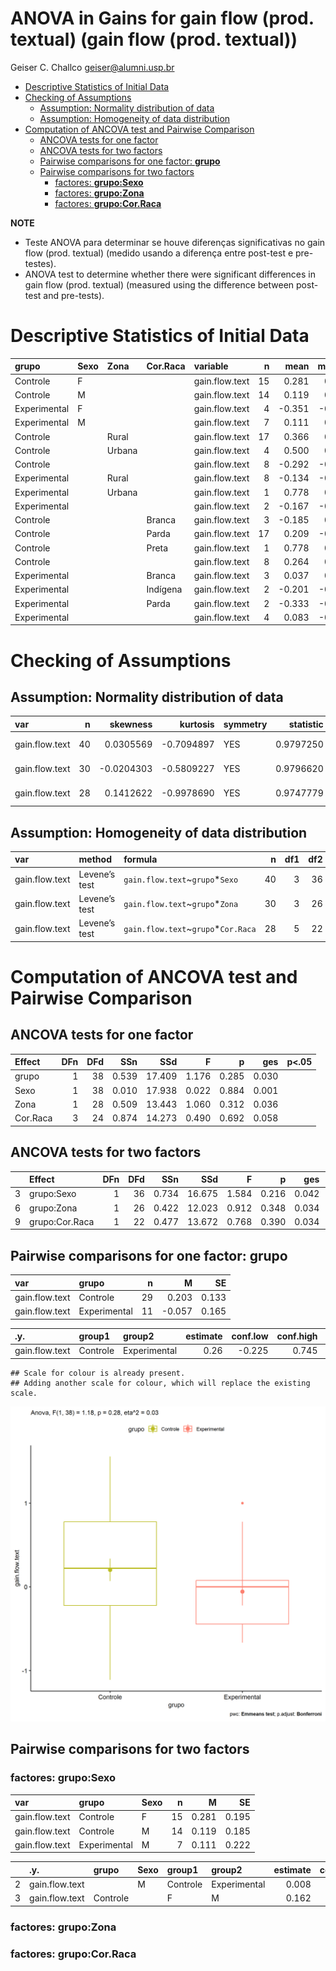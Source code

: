 ANOVA in Gains for gain flow (prod. textual) (gain flow (prod. textual))
================
Geiser C. Challco <geiser@alumni.usp.br>

- [Descriptive Statistics of Initial
  Data](#descriptive-statistics-of-initial-data)
- [Checking of Assumptions](#checking-of-assumptions)
  - [Assumption: Normality distribution of
    data](#assumption-normality-distribution-of-data)
  - [Assumption: Homogeneity of data
    distribution](#assumption-homogeneity-of-data-distribution)
- [Computation of ANCOVA test and Pairwise
  Comparison](#computation-of-ancova-test-and-pairwise-comparison)
  - [ANCOVA tests for one factor](#ancova-tests-for-one-factor)
  - [ANCOVA tests for two factors](#ancova-tests-for-two-factors)
  - [Pairwise comparisons for one factor:
    **grupo**](#pairwise-comparisons-for-one-factor-grupo)
  - [Pairwise comparisons for two
    factors](#pairwise-comparisons-for-two-factors)
    - [factores: **grupo:Sexo**](#factores-gruposexo)
    - [factores: **grupo:Zona**](#factores-grupozona)
    - [factores: **grupo:Cor.Raca**](#factores-grupocorraca)

**NOTE**

- Teste ANOVA para determinar se houve diferenças significativas no gain
  flow (prod. textual) (medido usando a diferença entre post-test e
  pre-testes).
- ANOVA test to determine whether there were significant differences in
  gain flow (prod. textual) (measured using the difference between
  post-test and pre-tests).

# Descriptive Statistics of Initial Data

| grupo        | Sexo | Zona   | Cor.Raca | variable       |   n |   mean | median |    min |   max |    sd |    se |    ci |   iqr |
|:-------------|:-----|:-------|:---------|:---------------|----:|-------:|-------:|-------:|------:|------:|------:|------:|------:|
| Controle     | F    |        |          | gain.flow.text |  15 |  0.281 |  0.222 | -1.111 | 1.556 | 0.755 | 0.195 | 0.418 | 0.889 |
| Controle     | M    |        |          | gain.flow.text |  14 |  0.119 |  0.111 | -1.111 | 1.222 | 0.692 | 0.185 | 0.400 | 1.056 |
| Experimental | F    |        |          | gain.flow.text |   4 | -0.351 | -0.444 | -0.667 | 0.153 | 0.363 | 0.182 | 0.578 | 0.372 |
| Experimental | M    |        |          | gain.flow.text |   7 |  0.111 |  0.000 | -0.667 | 1.000 | 0.588 | 0.222 | 0.544 | 0.556 |
| Controle     |      | Rural  |          | gain.flow.text |  17 |  0.366 |  0.444 | -1.111 | 1.556 | 0.743 | 0.180 | 0.382 | 1.000 |
| Controle     |      | Urbana |          | gain.flow.text |   4 |  0.500 |  0.444 | -0.111 | 1.222 | 0.577 | 0.289 | 0.919 | 0.667 |
| Controle     |      |        |          | gain.flow.text |   8 | -0.292 | -0.222 | -1.111 | 0.333 | 0.507 | 0.179 | 0.424 | 0.611 |
| Experimental |      | Rural  |          | gain.flow.text |   8 | -0.134 | -0.167 | -0.667 | 1.000 | 0.559 | 0.198 | 0.468 | 0.622 |
| Experimental |      | Urbana |          | gain.flow.text |   1 |  0.778 |  0.778 |  0.778 | 0.778 |       |       |       | 0.000 |
| Experimental |      |        |          | gain.flow.text |   2 | -0.167 | -0.167 | -0.333 | 0.000 | 0.236 | 0.167 | 2.118 | 0.167 |
| Controle     |      |        | Branca   | gain.flow.text |   3 | -0.185 |  0.222 | -1.111 | 0.333 | 0.804 | 0.464 | 1.997 | 0.722 |
| Controle     |      |        | Parda    | gain.flow.text |  17 |  0.209 | -0.111 | -1.111 | 1.556 | 0.824 | 0.200 | 0.424 | 1.111 |
| Controle     |      |        | Preta    | gain.flow.text |   1 |  0.778 |  0.778 |  0.778 | 0.778 |       |       |       | 0.000 |
| Controle     |      |        |          | gain.flow.text |   8 |  0.264 |  0.333 | -0.444 | 0.778 | 0.452 | 0.160 | 0.378 | 0.722 |
| Experimental |      |        | Branca   | gain.flow.text |   3 |  0.037 |  0.000 | -0.667 | 0.778 | 0.723 | 0.417 | 1.796 | 0.722 |
| Experimental |      |        | Indígena | gain.flow.text |   2 | -0.201 | -0.201 | -0.556 | 0.153 | 0.501 | 0.354 | 4.500 | 0.354 |
| Experimental |      |        | Parda    | gain.flow.text |   2 | -0.333 | -0.333 | -0.667 | 0.000 | 0.471 | 0.333 | 4.235 | 0.333 |
| Experimental |      |        |          | gain.flow.text |   4 |  0.083 | -0.167 | -0.333 | 1.000 | 0.631 | 0.315 | 1.004 | 0.583 |

# Checking of Assumptions

## Assumption: Normality distribution of data

| var            |   n |   skewness |   kurtosis | symmetry | statistic | method       |         p | p.signif | normality |
|:---------------|----:|-----------:|-----------:|:---------|----------:|:-------------|----------:|:---------|:----------|
| gain.flow.text |  40 |  0.0305569 | -0.7094897 | YES      | 0.9797250 | Shapiro-Wilk | 0.6793382 | ns       | YES       |
| gain.flow.text |  30 | -0.0204303 | -0.5809227 | YES      | 0.9796620 | Shapiro-Wilk | 0.8164949 | ns       | YES       |
| gain.flow.text |  28 |  0.1412622 | -0.9978690 | YES      | 0.9747779 | Shapiro-Wilk | 0.7124488 | ns       | YES       |

## Assumption: Homogeneity of data distribution

| var            | method        | formula                              |   n | df1 | df2 | statistic |         p | p.signif |
|:---------------|:--------------|:-------------------------------------|----:|----:|----:|----------:|----------:|:---------|
| gain.flow.text | Levene’s test | `gain.flow.text`~`grupo`\*`Sexo`     |  40 |   3 |  36 | 0.9860034 | 0.4102540 | ns       |
| gain.flow.text | Levene’s test | `gain.flow.text`~`grupo`\*`Zona`     |  30 |   3 |  26 | 1.1004898 | 0.3666881 | ns       |
| gain.flow.text | Levene’s test | `gain.flow.text`~`grupo`\*`Cor.Raca` |  28 |   5 |  22 | 0.5238534 | 0.7556341 | ns       |

# Computation of ANCOVA test and Pairwise Comparison

## ANCOVA tests for one factor

| Effect   | DFn | DFd |   SSn |    SSd |     F |     p |   ges | p\<.05 |
|:---------|----:|----:|------:|-------:|------:|------:|------:|:-------|
| grupo    |   1 |  38 | 0.539 | 17.409 | 1.176 | 0.285 | 0.030 |        |
| Sexo     |   1 |  38 | 0.010 | 17.938 | 0.022 | 0.884 | 0.001 |        |
| Zona     |   1 |  28 | 0.509 | 13.443 | 1.060 | 0.312 | 0.036 |        |
| Cor.Raca |   3 |  24 | 0.874 | 14.273 | 0.490 | 0.692 | 0.058 |        |

## ANCOVA tests for two factors

|     | Effect         | DFn | DFd |   SSn |    SSd |     F |     p |   ges | p\<.05 |
|:----|:---------------|----:|----:|------:|-------:|------:|------:|------:|:-------|
| 3   | grupo:Sexo     |   1 |  36 | 0.734 | 16.675 | 1.584 | 0.216 | 0.042 |        |
| 6   | grupo:Zona     |   1 |  26 | 0.422 | 12.023 | 0.912 | 0.348 | 0.034 |        |
| 9   | grupo:Cor.Raca |   1 |  22 | 0.477 | 13.672 | 0.768 | 0.390 | 0.034 |        |

## Pairwise comparisons for one factor: **grupo**

| var            | grupo        |   n |      M |    SE |
|:---------------|:-------------|----:|-------:|------:|
| gain.flow.text | Controle     |  29 |  0.203 | 0.133 |
| gain.flow.text | Experimental |  11 | -0.057 | 0.165 |

| .y.            | group1   | group2       | estimate | conf.low | conf.high |   se | statistic |     p | p.adj | p.adj.signif |
|:---------------|:---------|:-------------|---------:|---------:|----------:|-----:|----------:|------:|------:|:-------------|
| gain.flow.text | Controle | Experimental |     0.26 |   -0.225 |     0.745 | 0.24 |     1.084 | 0.285 | 0.285 | ns           |

    ## Scale for colour is already present.
    ## Adding another scale for colour, which will replace the existing scale.

![](stari-gain.flow.text-Serie-7-ano-gain_files/figure-gfm/unnamed-chunk-18-1.png)<!-- -->

## Pairwise comparisons for two factors

### factores: **grupo:Sexo**

| var            | grupo        | Sexo |   n |     M |    SE |
|:---------------|:-------------|:-----|----:|------:|------:|
| gain.flow.text | Controle     | F    |  15 | 0.281 | 0.195 |
| gain.flow.text | Controle     | M    |  14 | 0.119 | 0.185 |
| gain.flow.text | Experimental | M    |   7 | 0.111 | 0.222 |

|     | .y.            | grupo    | Sexo | group1   | group2       | estimate | conf.low | conf.high |    se | statistic |     p | p.adj | p.adj.signif |
|:----|:---------------|:---------|:-----|:---------|:-------------|---------:|---------:|----------:|------:|----------:|------:|------:|:-------------|
| 2   | gain.flow.text |          | M    | Controle | Experimental |    0.008 |   -0.654 |     0.669 | 0.325 |     0.024 | 0.981 | 0.981 | ns           |
| 3   | gain.flow.text | Controle |      | F        | M            |    0.162 |   -0.369 |     0.693 | 0.261 |     0.622 | 0.538 | 0.538 | ns           |

### factores: **grupo:Zona**

### factores: **grupo:Cor.Raca**
